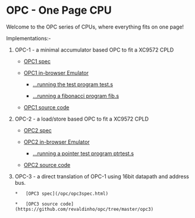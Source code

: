 OPC - One Page CPU
==================

Welcome to the OPC series of CPUs, where everything fits on one page!

Implementations:-

  1.  OPC-1 - a minimal accumulator based OPC to fit a XC9572 CPLD

      *   [OPC1 spec](/opc/opc1spec.html)

      *   [OPC1 in-browser Emulator](/opc/opc1jsemu.html?d=88eda800f800)

          *    [...running the test program test.s](/opc/opc1jsemu.html?d=8800c0021002c003888080ff88f09801d114d90e8033d91a9801e11ef800c000f000c0018801f00088ff9800c930d92a0801f0000800e800)

          *    [...running a fibonacci program fib.s](/opc/opc1jsemu.html?d=8812c0118809c0088800c000c001c0038801c002401180ff08119801c0118800401180ff08119801c01188e9c007e13e80ff08079801c007d13cd92ef8004008f000c00680ff08089801c0080806400880ff08089801c00880ff08001802c00408011803c0050804401180ff08119801c0110805401180ff08119801c0110802c0000803c0010804c0020805c0038801f00008089ffec0084808c0068801f00008089ffec0080806f0004808e800)

      *   [OPC1 source code](https://github.com/revaldinho/opc/tree/master/opc1)
  2.  OPC-2 - a load/store based OPC to fit a XC9572 CPLD

      *   [OPC2 spec](/opc/opc2spec.html)

      *   [OPC2 in-browser Emulator](/opc/opc2jsemu.html?d=80103080110010600080013080127000f0007000)

          *    [...running a pointer test program ptrtest.s](/opc/opc2jsemu.html?d=8020601080f0a010c0108021601080f1a010c010f0)

      *   [OPC2 source code](https://github.com/revaldinho/opc/tree/master/opc2)
  3.  OPC-3 - a direct translation of OPC-1 using 16bit datapath and address bus.

          *   [OPC3 spec](/opc/opc3spec.html)

          *   [OPC3 source code](https://github.com/revaldinho/opc/tree/master/opc3)
